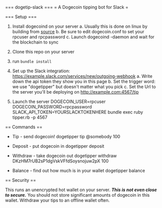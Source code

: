 === dogetip-slack ===
= A Dogecoin tipping bot for Slack =

=== Setup ===
1.  Install dogecoind on your server 
  a. Usually this is done on linux by building from [source](https://github.com/dogecoin/dogecoin)
  b. Be sure to edit dogecoin.conf to set your rpcuser and rpcpassword
  c. Launch dogecoind -daemon and wait for the blockchain to sync

2. Clone this repo on your server

3. run `bundle install`

4. Set up the Slack integration: https://example.slack.com/services/new/outgoing-webhook
  a. Write down the api token they show you in this page
  b. Set the trigger word: we use "dogetipper" but doesn't matter what you pick
  c. Set the Url to the server you'll be deploying on http://example.com:4567/tip

4. Launch the server
    DOGECOIN_USER=rpcuser DOGECOIN_PASSWORD=rpcpassword SLACK_API_TOKEN=YOURSLACKTOKENHERE bundle exec ruby tipper.rb -p 4567

== Commands ==

* Tip - send dogecoin!
    dogetipper tip @somebody 100

* Deposit - put dogecoin in
    dogetipper deposit

* Withdraw - take dogecoin out
    dogetipper withdraw DKzHM7rUB2sP1dgVskVFfdSoysnojuw2pX 100 

* Balance - find out how much is in your wallet
    dogetipper balance


== Security ==

This runs an unencrypted hot wallet on your server.  ***This is not even close to secure.***  You should not store significant amounts of dogecoin in this wallet.  Withdraw your tips to an offline wallet often. 